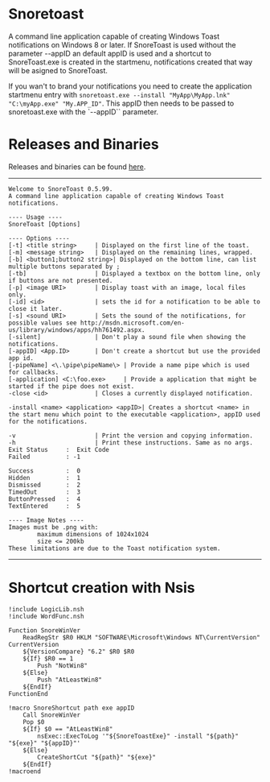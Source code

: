 Snoretoast
==========
A command line application capable of creating Windows Toast notifications on Windows 8 or later.
If SnoreToast is used without the parameter --appID an default appID is used and a shortcut to SnoreToast.exe is created in the startmenu, notifications created that way will be asigned to SnoreToast.

If you wan't to brand your notifications you need to create the application startmenu entry with `snoretoast.exe --install "MyApp\MyApp.lnk" "C:\myApp.exe" "My.APP_ID"`.
This appID then needs to be passed to snoretoast.exe with the `--appID`` parameter.

# Releases and Binaries
Releases and binaries can be found [here](https://binary-factory.kde.org/job/SnoreToast_Nightly_win64/).


----------------------------------------------------------
```
Welcome to SnoreToast 0.5.99.
A command line application capable of creating Windows Toast notifications.

---- Usage ----
SnoreToast [Options]

---- Options ----
[-t] <title string>     | Displayed on the first line of the toast.
[-m] <message string>   | Displayed on the remaining lines, wrapped.
[-b] <button1;button2 string>| Displayed on the bottom line, can list multiple buttons separated by ;
[-tb]                   | Displayed a textbox on the bottom line, only if buttons are not presented.
[-p] <image URI>        | Display toast with an image, local files only.
[-id] <id>              | sets the id for a notification to be able to close it later.
[-s] <sound URI>        | Sets the sound of the notifications, for possible values see http://msdn.microsoft.com/en-us/library/windows/apps/hh761492.aspx.
[-silent]               | Don't play a sound file when showing the notifications.
[-appID] <App.ID>       | Don't create a shortcut but use the provided app id.
[-pipeName] <\.\pipe\pipeName\> | Provide a name pipe which is used for callbacks.
[-application] <C:\foo.exe>     | Provide a application that might be started if the pipe does not exist.
-close <id>             | Closes a currently displayed notification.

-install <name> <application> <appID>| Creates a shortcut <name> in the start menu which point to the executable <application>, appID used for the notifications.

-v                      | Print the version and copying information.
-h                      | Print these instructions. Same as no args.
Exit Status     :  Exit Code
Failed          : -1

Success         :  0
Hidden          :  1
Dismissed       :  2
TimedOut        :  3
ButtonPressed   :  4
TextEntered     :  5

---- Image Notes ----
Images must be .png with:
        maximum dimensions of 1024x1024
        size <= 200kb
These limitations are due to the Toast notification system.
```
----------------------------------------------------------

# Shortcut creation with Nsis
```
!include LogicLib.nsh
!include WordFunc.nsh

Function SnoreWinVer
    ReadRegStr $R0 HKLM "SOFTWARE\Microsoft\Windows NT\CurrentVersion" CurrentVersion
    ${VersionCompare} "6.2" $R0 $R0
    ${If} $R0 == 1
        Push "NotWin8"
    ${Else}
        Push "AtLeastWin8"
    ${EndIf}
FunctionEnd

!macro SnoreShortcut path exe appID
    Call SnoreWinVer
    Pop $0
    ${If} $0 == "AtLeastWin8"
        nsExec::ExecToLog '"${SnoreToastExe}" -install "${path}" "${exe}" "${appID}"'
    ${Else}
        CreateShortCut "${path}" "${exe}"
    ${EndIf}
!macroend

```
